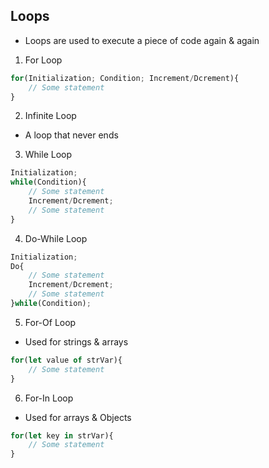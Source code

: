 ## Loops
- Loops are used to execute a piece of code again & again

1. For Loop
```js
for(Initialization; Condition; Increment/Dcrement){
    // Some statement
}
```
2. Infinite Loop
- A loop that never ends

3. While Loop
```js
Initialization;
while(Condition){
    // Some statement
    Increment/Dcrement;
    // Some statement
}
```
4. Do-While Loop
```js
Initialization;
Do{
    // Some statement
    Increment/Dcrement;
    // Some statement
}while(Condition);
```
5. For-Of Loop
- Used for strings & arrays
```js
for(let value of strVar){
    // Some statement
}
```
6. For-In Loop
- Used for arrays & Objects
```js
for(let key in strVar){
    // Some statement
}
```